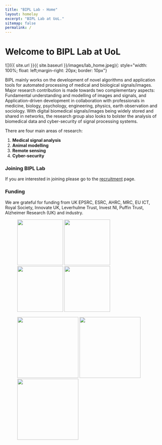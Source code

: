 ```yaml
---
title: "BIPL Lab - Home"
layout: homelay
excerpt: "BIPL Lab at UoL."
sitemap: false
permalink: /
---
```


# Welcome to BIPL Lab at UoL

![]({{ site.url }}{{ site.baseurl }}/images/lab_home.jpeg){: style="width: 100%; float: left;margin-right: 20px; border: 10px"}


BIPL mainly works on the development of novel algorithms and application tools for automated processing of medical and biological signals/images. Major research contribution is made towards two complementary aspects: Fundamental understanding and modelling of images and signals, and Application-driven development in collaboration with professionals in medicine, biology, psychology, engineering, physics, earth observation and sociology. 
With digital biomedical signals/images being widely stored and shared in networks, the research group also looks to bolster the analysis of biomedical data and cyber-security of signal processing systems.

There are four main areas of research:

1.	**Medical signal analysis**
2.	**Animal modelling**
3.	**Remote sensing**
4.	**Cyber-security**

<!--
### Technologies and methods
The Sanders Lab is primarily a bioinformatic group that uses a wide range of genomic, bioinformatic, and statistical methods including: whole-exome sequencing, whole-genome sequencing, de novo mutation detection, RNA-Seq, and ChIP-Seq.

### Collaborators
We work with closely with numerous collaborators, including the [State Lab](https://www.mstatelab.com/) and [Bender Lab](https://benderlab.ucsf.edu/lab-members) at UCSF, the [Devlin Lab](https://www.psychiatry.pitt.edu/about-us/our-people/faculty/bernie-j-devlin-phd) at UPMC, the [Roeder Lab](http://www.stat.cmu.edu/~roeder/) at Carnegie Mellon, the [Sestan Lab](http://medicine.yale.edu/lab/sestan/index.aspx), and the [Talkowski lab](http://talkowski.mgh.harvard.edu/) at Harvard.
-->
### Joining BIPL Lab
If you are interested in joining please go to the [recruitment](recruitment) page.

### Funding
We are grateful for funding from UK EPSRC, ESRC, AHRC, MRC, EU ICT, Royal Society, Innovate UK, Leverhulme Trust, Invest NI, Puffin Trust, Alzheimer Research (UK) and industry.


<figure class="third">
<img src="{{ site.url }}{{ site.baseurl }}/images/logo1.png" style="width: 150px">	<img src="{{ site.url }}{{ site.baseurl }}/images/logo2.png" style="width: 150px"> <img src="{{ site.url }}{{ site.baseurl }}/images/logo3.png" style="width: 150px"> <img src="{{ site.url }}{{ site.baseurl }}/images/logo4.png" style="width: 150px">

<img src="{{ site.url }}{{ site.baseurl }}/images/logo5.png" style="width: 200px"> <img src="{{ site.url }}{{ site.baseurl }}/images/logo6.png" style="width: 200px"> <img src="{{ site.url }}{{ site.baseurl }}/images/logo7.jpg" style="width: 200px">
</figure>






